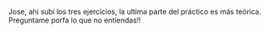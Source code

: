 Jose, ahi subí los tres ejercicios, la ultima parte del práctico es más teórica.
Preguntame porfa lo que no entiendas!!
